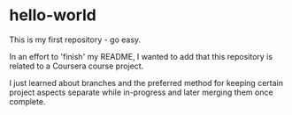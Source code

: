 # hello-world
This is my first repository - go easy.

In an effort to 'finish' my README, I wanted to add that this repository is related to a Coursera course project.

I just learned about branches and the preferred method for keeping certain project aspects separate while in-progress and later merging them once complete.
